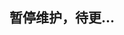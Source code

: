 <!--
 * @Description: 
 * @Author: Bullet.S
 * @Date: 2019-12-21 11:39:41
 * @LastEditors  : Bullet.S
 * @LastEditTime : 2019-12-21 22:40:02
 * @Email: animator.bullet@foxmail.com
 -->

## 暂停维护，待更...